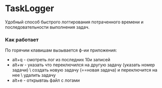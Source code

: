 # TaskLogger
Удобный способ быстрого логгирования потраченного времени и последовательности выполнения задач.

### Как работает
По горячим клавишам вызывается ф-ии приложения:
- alt+q - смотреть лог из последних 10и записей
- alt+w - указать что переключился на другую задачу (указать номер задачи) \ создать новую задачу (==новая задача) и переключится на нее \ удалить задачу
- alt+e - открывтаь файл с логами
